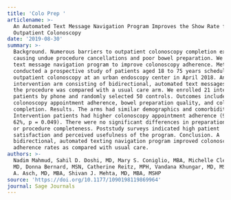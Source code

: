 ```yaml
---
title: 'Colo Prep '
articlename: >-
  An Automated Text Message Navigation Program Improves the Show Rate for
  Outpatient Colonoscopy
date: '2019-08-30'
summary: >-
  Background. Numerous barriers to outpatient colonoscopy completion exist,
  causing undue procedure cancellations and poor bowel preparation. We piloted a
  text message navigation program to improve colonoscopy adherence. Method. We
  conducted a prospective study of patients aged 18 to 75 years scheduled for
  outpatient colonoscopy at an urban endoscopy center in April 2018. An
  intervention arm consisting of bidirectional, automated text messages prior to
  the procedure was compared with a usual care arm. We enrolled 21 intervention
  patients by phone and randomly selected 50 controls. Outcomes included
  colonoscopy appointment adherence, bowel preparation quality, and colonoscopy
  completion. Results. The arms had similar demographics and comorbidities.
  Intervention patients had higher colonoscopy appointment adherence (90% vs.
  62%, p = 0.049). There were no significant differences in preparation quality
  or procedure completeness. Poststudy surveys indicated high patient
  satisfaction and perceived usefulness of the program. Conclusion. A
  bidirectional, automated texting navigation program improved colonoscopy
  adherence rates as compared with usual care.
authors: >-
  Nadim Mahmud, Sahil D. Doshi, MD, Mary S. Coniglio, MBA, Michelle Clermont,
  MD, Donna Bernard, MSN, Catherine Reitz, MPH, Vandana Khungar, MD, MSc, David
  A. Asch, MD, MBA, Shivan J. Mehta, MD, MBA, MSHP
source: 'https://doi.org/10.1177/1090198119869964'
journal: Sage Journals
---
```



